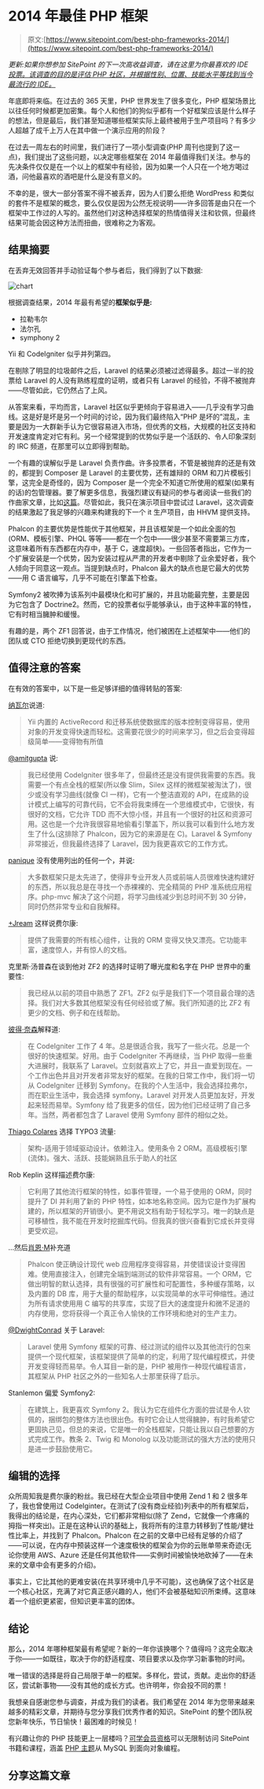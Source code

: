 # 2014 年最佳 PHP 框架

> 原文:[https://www.sitepoint.com/best-php-frameworks-2014/](https://www.sitepoint.com/best-php-frameworks-2014/)

*更新:如果你想参加 SitePoint 的下一次高收益调查，请在这里为你最喜欢的 IDE [投票。该调查的目的是评估 PHP 社区，并根据性别、位置、技能水平等找到当今最流行的 IDE。](https://www.sitepoint.com/best-php-ide-2014-survey?ref=b5mgijprkc)*

年底即将来临。在过去的 365 天里，PHP 世界发生了很多变化，PHP 框架场景比以往任何时候都更加密集。每个人和他们的狗似乎都有一个好框架应该是什么样子的想法，但是最后，我们甚至知道哪些框架实际上最终被用于生产项目吗？有多少人超越了成千上万人在其中做一个演示应用的阶段？

在过去一周左右的时间里，我们进行了一项小型调查(PHP 周刊也提到了这一点)，我们提出了这些问题，以决定哪些框架在 2014 年最值得我们关注。参与的先决条件仅仅是在一个以上的框架中有经验，因为如果一个人只在一个地方喝过酒，问他最喜欢的酒吧是什么是没有意义的。

不幸的是，很大一部分答案不得不被丢弃，因为人们要么拒绝 WordPress 和类似的套件不是框架的概念，要么仅仅是因为公然无视说明——许多回答是由只在一个框架中工作过的人写的。虽然他们对这种选择框架的热情值得关注和钦佩，但最终结果可能会因这种方法而扭曲，很难称之为客观。

## 结果摘要

在丢弃无效回答并手动验证每个参与者后，我们得到了以下数据:

![chart](../Images/a586674c6e36987850c03ed5714cc4da.png)

根据调查结果，2014 年最有希望的**框架似乎是:**

*   拉勒韦尔
*   法尔孔
*   symphony 2

Yii 和 CodeIgniter 似乎并列第四。

在剔除了明显的垃圾邮件之后，Laravel 的结果必须被过滤得最多。超过一半的投票给 Laravel 的人没有熟练程度的证明，或者只有 Laravel 的经验，不得不被抛弃——尽管如此，它仍然占了上风。

从答案来看，平均而言，Laravel 社区似乎更倾向于容易进入——几乎没有学习曲线。这是好是坏是另一个时间的讨论，因为我们最终陷入“PHP 是坏的”混乱，主要是因为一大群新手认为它很容易进入市场，但优秀的文档，大规模的社区支持和开发速度肯定对它有利。另一个经常提到的优势似乎是一个活跃的、令人印象深刻的 IRC 频道，在那里可以立即得到帮助。

一个有趣的误解似乎是 Laravel 负责作曲。许多投票者，不管是被抛弃的还是有效的，都提到 Composer 是 Laravel 的主要优势，还有雄辩的 ORM 和刀片模板引擎，这完全是奇怪的，因为 Composer 是一个完全不知道它所使用的框架(如果有的话)的包管理器。要了解更多信息，我强烈建议有疑问的参与者阅读一些我们的作曲家文章，比如[这篇](https://www.sitepoint.com/re-introducing-composer/)。尽管如此，我只在演示项目中尝试过 Laravel，这次调查的结果激起了我足够的兴趣来构建我的下一个 it 生产项目，由 HHVM 提供支持。

Phalcon 的主要优势是性能优于其他框架，并且该框架是一个如此全面的包(ORM、模板引擎、PHQL 等等——都在一个包中——很少甚至不需要第三方库，这意味着所有东西都在内存中，基于 C，速度超快)。一些回答者指出，它作为一个扩展安装是一个优势，因为安装过程从严肃的开发者中剔除了业余爱好者，我个人倾向于同意这一观点。当提到缺点时，Phalcon 最大的缺点也是它最大的优势——用 C 语言编写，几乎不可能在引擎盖下检查。

Symfony2 被吹捧为该系列中最模块化和可扩展的，并且功能最完整，主要是因为它包含了 Doctrine2。然而，它的投票者似乎能够承认，由于这种丰富的特性，它有时相当臃肿和缓慢。

有趣的是，两个 ZF1 回答说，由于工作情况，他们被困在上述框架中——他们的团队或 CTO 拒绝切换到更现代的东西。

## 值得注意的答案

在有效的答案中，以下是一些足够详细的值得转贴的答案:

[纳瓦尔](https://github.com/navarr?tab=repositories)说道:

> Yii 内置的 ActiveRecord 和迁移系统使数据库的版本控制变得容易，使用对象的开发变得快速而轻松。这需要花很少的时间来学习，但之后会变得超级简单——变得物有所值

[@amitgupta](http://twitter.com/amitgupta) 说:

> 我已经使用 CodeIgniter 很多年了，但最终还是没有提供我需要的东西。我需要一个有点全栈的框架(所以像 Slim，Silex 这样的微框架被淘汰了)，很少或没有学习曲线(就像 CI 一样)，它有一个整洁直观的 API，在成熟的设计模式上编写的可靠代码，它不会将我束缚在一个思维模式中，它很快，有很好的文档，它允许 TDD 而不大惊小怪，并且有一个很好的社区和资源可用。这也是一个允许我很容易地偷看引擎盖下，所以我可以看到什么地方发生了什么(这排除了 Phalcon，因为它的来源是在 C)。Laravel & Symfony 非常接近，但我最终选择了 Laravel，因为我更喜欢它的工作方式。

[panique](http://twitter.com/simplephplogin) 没有使用列出的任何一个，并说:

> 大多数框架只是太先进了，使得非专业开发人员或前端人员很难快速构建好的东西，所以我总是在寻找一个赤裸裸的、完全精简的 PHP 准系统应用程序。php-mvc 解决了这个问题，将学习曲线减少到总时间不到 30 分钟，同时仍然非常专业和自我解释。

[+Jream](http://google.com/+Jream) 这样说费尔康:

> 提供了我需要的所有核心组件，让我的 ORM 变得又快又漂亮。它功能丰富，速度惊人，并有惊人的文档。

克里斯·汤普森在谈到他对 ZF2 的选择时证明了曝光度和名字在 PHP 世界中的重要性:

> 我已经从以前的项目中熟悉了 ZF1。ZF2 似乎是我们下一个项目最合理的选择。我们对大多数其他框架没有任何经验或了解。我们所知道的比 ZF2 有更少的文档、例子和在线帮助。

[彼得·奈森](http://twitter.com/ptnijssen)解释道:

> 在 CodeIgniter 工作了 4 年。总是很适合我，我写了一些火花。总是一个很好的快速框架。好用。由于 CodeIgniter 不再继续，当 PHP 取得一些重大进展时，我联系了 Laravel。立刻就喜欢上了它，并且一直爱到现在。一个工作出色并且对开发者非常友好的框架。在我的日常工作中，我们将一切从 CodeIgniter 迁移到 Symfony。在我的个人生活中，我会选择拉弗尔，而在职业生活中，我会选择 symfony。Laravel 对开发人员更加友好，开发起来轻而易举。Symfony 给了我更多的信任，因为他们已经证明了自己多年。当然，两者都包含了 Laravel 使用 Symfony 部件的相似之处。

[Thiago Colares](http://facebook.com/thicolares) 选择 TYPO3 流量:

> 架构-适用于领域驱动设计。依赖注入。使用条令 2 ORM。高级模板引擎(流体)。强大、活跃、技能娴熟且乐于助人的社区

Rob Keplin 这样描述费尔康:

> 它利用了其他流行框架的特性，如事件管理，一个易于使用的 ORM，同时提升了 DI 并利用了新的 PHP 特性，如本地名称空间。因为它是作为扩展构建的，所以框架的开销很小。更不用说文档有助于轻松学习。唯一的缺点是可移植性，我不能在开发时挖掘库代码。但我真的很兴奋看到它成长并变得更受欢迎。

…然后[肖恩·M](https://plus.google.com/109405554110864141449/posts)补充道

> Phalcon 使正确设计现代 web 应用程序变得容易，并使错误设计变得困难。使用直接注入，创建完全端到端测试的软件非常容易。一个 ORM，它做出明智的默认选择，具有很强的可扩展性和可配置性，多种缓存策略，以及内置的 DB 库，用于大量的帮助程序，以实现简单的水平可伸缩性。通过为所有请求使用用 C 编写的共享库，实现了巨大的速度提升和微不足道的内存使用，您将获得一个真正令人愉快的工作环境和绝对的生产主力。

[@DwightConrad](http://twitter.com/dwightconrad) 关于 Laravel:

> Laravel 使用 Symfony 框架的可靠、经过测试的组件以及其他流行的包来提供一个现代框架，该框架提供了简单的约定，利用了现代编程模式，并使开发变得轻而易举。令人耳目一新的是，PHP 被用作一种现代编程语言，其框架从 PHP 社区之外的一些知名人士那里获得了启示。

Stanlemon 偏爱 Symfony2:

> 在建筑上，我更喜欢 Symfony 2。我认为它在组件化方面的尝试是令人钦佩的，捆绑包的整体方法也很出色。有时它会让人觉得臃肿，有时我希望它更固执己见，但总的来说，它是唯一的全栈框架，只能让我以自己想要的方式完成工作。教条 2、Twig 和 Monolog 以及功能测试的强大方法的使用只是进一步鼓励使用它。

## 编辑的选择

众所周知我是费尔康的粉丝。我已经在大型企业项目中使用 Zend 1 和 2 很多年了，我也曾使用过 CodeIginter。在测试了(没有商业经验)列表中的所有框架后，我得出的结论是，在内心深处，它们都非常相似(除了 Zend，它就像一个疼痛的拇指一样突出)。正是在这种认识的基础上，我将所有的注意力转移到了性能/健壮性比率上，并找到了 Phalcon。Phalcon 在之前的文章中已经有足够的介绍了——可以说，在内存中预装这样一个速度极快的框架会为你的云账单带来奇迹(无论你使用 AWS、Azure 还是任何其他软件——实例时间被愉快地砍掉了——在未来的文章中会有更多的介绍)。

事实上，它比其他的更难安装(在共享环境中几乎不可能)，这也确保了这个社区是一个核心社区，充满了对它真正感兴趣的人，他们不会被基础知识所束缚。这意味着一个组织更紧密，但知识更丰富的团体。

## 结论

那么，2014 年哪种框架最有希望呢？新的一年你该换哪个？值得吗？这完全取决于你——一如既往，取决于你的舒适程度、项目要求以及你学习新事物的时间。

唯一错误的选择是将自己局限于单一的框架。多样化，尝试，贡献。走出你的舒适区，尝试新事物——没有其他的成长方式。也许明年，你会投不同的票！

我想亲自感谢您参与调查，并成为我们的读者。我们希望在 2014 年为您带来越来越多的精彩文章，并期待与您分享我们优秀作者的知识。SitePoint 的整个团队祝您新年快乐，节日愉快！最困难的时候见！

有兴趣让你的 PHP 技能更上一层楼吗？[可学会员资格](https://learnable.com/join?utm_source=sitepoint&utm_medium=referral&utm_content=best-php-frameworks-2014&utm_campaign=top20articles)可以无限制访问 SitePoint 书籍和课程，涵盖 [PHP 主题](https://learnable.com/topics/php?utm_source=sitepoint&utm_medium=referral&utm_content=best-php-frameworks-2014&utm_campaign=top20articles)从 MySQL 到面向对象编程。

## 分享这篇文章